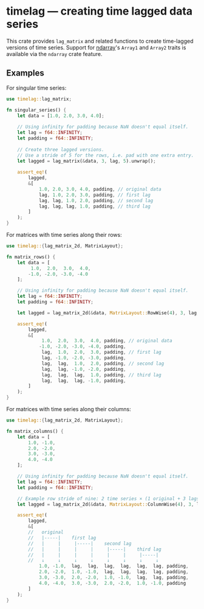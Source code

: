 # timelag — creating time lagged data series

This crate provides `lag_matrix` and related functions to create time-lagged
versions of time series. Support for [ndarray](https://crates.io/crates/ndarray)'s `Array1`
and `Array2` traits is available via the `ndarray` crate feature.

## Examples

For singular time series:

```rust
use timelag::lag_matrix;

fn singular_series() {
    let data = [1.0, 2.0, 3.0, 4.0];
    
    // Using infinity for padding because NaN doesn't equal itself.
    let lag = f64::INFINITY;
    let padding = f64::INFINITY;
    
    // Create three lagged versions.
    // Use a stride of 5 for the rows, i.e. pad with one extra entry.
    let lagged = lag_matrix(&data, 3, lag, 5).unwrap();
    
    assert_eq!(
        lagged,
        &[
            1.0, 2.0, 3.0, 4.0, padding, // original data
            lag, 1.0, 2.0, 3.0, padding, // first lag
            lag, lag, 1.0, 2.0, padding, // second lag
            lag, lag, lag, 1.0, padding, // third lag
        ]
    );
}
```

For matrices with time series along their rows:

```rust
use timelag::{lag_matrix_2d, MatrixLayout};

fn matrix_rows() {
    let data = [
         1.0,  2.0,  3.0,  4.0,
        -1.0, -2.0, -3.0, -4.0
    ];

    // Using infinity for padding because NaN doesn't equal itself.
    let lag = f64::INFINITY;
    let padding = f64::INFINITY;

    let lagged = lag_matrix_2d(&data, MatrixLayout::RowWise(4), 3, lag, 5).unwrap();

    assert_eq!(
        lagged,
        &[
             1.0,  2.0,  3.0,  4.0, padding, // original data
            -1.0, -2.0, -3.0, -4.0, padding,
             lag,  1.0,  2.0,  3.0, padding, // first lag
             lag, -1.0, -2.0, -3.0, padding,
             lag,  lag,  1.0,  2.0, padding, // second lag
             lag,  lag, -1.0, -2.0, padding,
             lag,  lag,  lag,  1.0, padding, // third lag
             lag,  lag,  lag, -1.0, padding,
        ]
    );
}
```

For matrices with time series along their columns:

```rust
use timelag::{lag_matrix_2d, MatrixLayout};

fn matrix_columns() {
    let data = [
        1.0, -1.0,
        2.0, -2.0,
        3.0, -3.0,
        4.0, -4.0
    ];

    // Using infinity for padding because NaN doesn't equal itself.
    let lag = f64::INFINITY;
    let padding = f64::INFINITY;

    // Example row stride of nine: 2 time series × (1 original + 3 lags) + 1 extra padding.
    let lagged = lag_matrix_2d(&data, MatrixLayout::ColumnWise(4), 3, lag, 9).unwrap();

    assert_eq!(
        lagged,
        &[
        //   original
        //   |-----|    first lag
        //   |     |     |-----|    second lag
        //   |     |     |     |     |-----|    third lag
        //   |     |     |     |     |     |     |-----|
        //   ↓     ↓     ↓     ↓     ↓     ↓     ↓     ↓
            1.0, -1.0,  lag,  lag,  lag,  lag,  lag,  lag, padding,
            2.0, -2.0,  1.0, -1.0,  lag,  lag,  lag,  lag, padding,
            3.0, -3.0,  2.0, -2.0,  1.0, -1.0,  lag,  lag, padding,
            4.0, -4.0,  3.0, -3.0,  2.0, -2.0,  1.0, -1.0, padding
        ]
    );
}
```
